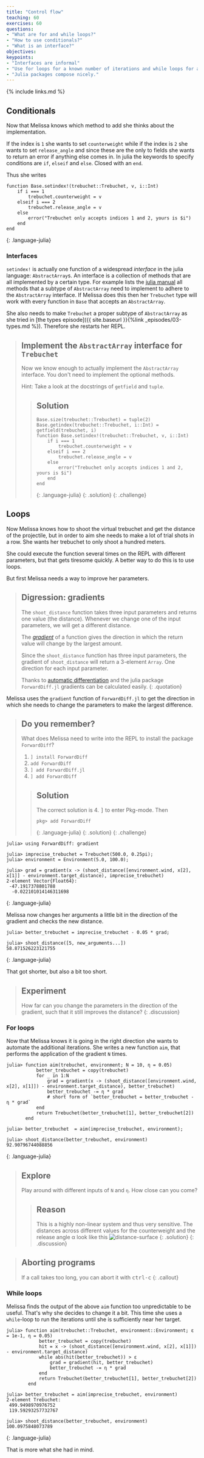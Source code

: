 ```yaml
---
title: "Control flow"
teaching: 60
exercises: 60
questions:
- "What are for and while loops?"
- "How to use conditionals?"
- "What is an interface?"
objectives:
keypoints:
- "Interfaces are informal"
- "Use for loops for a known number of iterations and while loops for an unknown number of iterations."
- "Julia packages compose nicely."
---
```


{% include links.md %}

## Conditionals

Now that Melissa knows which method to add she thinks about the implementation.

If the index is `1` she wants to set `counterweight` while if the index is `2` she wants to set `release_angle` and since these are the only to fields she wants to return an error if anything else comes in.
In julia the keywords to specify conditions are `if`, `elseif` and `else`.
Closed with an `end`.

Thus she writes
~~~
function Base.setindex!(trebuchet::Trebuchet, v, i::Int)
    if i === 1
        trebuchet.counterweight = v
    elseif i === 2
        trebuchet.release_angle = v
    else
        error("Trebuchet only accepts indices 1 and 2, yours is $i")
    end
end
~~~
{: .language-julia}

### Interfaces

`setindex!` is actually one function of a widespread _interface_ in the julia language: `AbstractArray`s.
An interface is a collection of methods that are all implemented by a certain type.
For example lists the [julia manual](https://docs.julialang.org/en/v1/manual/interfaces/#man-interface-array) all methods that a subtype of `AbstractArray` need to implement to adhere to the `AbstractArray` interface.
If Melissa does this then her `Trebuchet` type will work with every function in `Base` that accepts an `AbstractArray`.

She also needs to make `Trebuchet` a proper subtype of `AbstractArray` as she tried in [the types episode]({{ site.baseurl }}{%link _episodes/03-types.md %}).
Therefore she restarts her REPL.

> ## Implement the `AbstractArray` interface for `Trebuchet`
> Now we know enough to actually implement the `AbstractArray` interface.
> You don't need to implement the optional methods.
>
> Hint: Take a look at the docstrings of `getfield` and `tuple`.
>
>> ## Solution
>> ~~~
>> Base.size(trebuchet::Trebuchet) = tuple(2)
>> Base.getindex(trebuchet::Trebuchet, i::Int) = getfield(trebuchet, i)
>> function Base.setindex!(trebuchet::Trebuchet, v, i::Int)
>>     if i === 1
>>         trebuchet.counterweight = v
>>     elseif i === 2
>>         trebuchet.release_angle = v
>>     else
>>         error("Trebuchet only accepts indices 1 and 2, yours is $i")
>>     end
>> end
>> ~~~
>>{: .language-julia}
>{: .solution}
{: .challenge}


## Loops

Now Melissa knows how to shoot the virtual trebuchet and get the distance of the projectile, but in order to aim she needs to make a lot of trial shots in a row.
She wants her trebuchet to only shoot a hundred meters.

She could execute the function several times on the REPL with different parameters, but that gets tiresome quickly.
A better way to do this is to use loops.

But first Melissa needs a way to improve her parameters.

> ## Digression: gradients
> The `shoot_distance` function takes three input parameters and returns one value (the distance).
> Whenever we change one of the input parameters, we will get a different distance.
>
> The [_gradient_](https://en.wikipedia.org/wiki/Gradient) of a function gives the direction in which the return value will change by the largest amount.
>
> Since the `shoot_distance` function has three input parameters, the gradient of `shoot_distance` will return a 3-element `Array`.
> One direction for each input parameter.
>
> Thanks to [automatic differentiation](https://en.wikipedia.org/wiki/Automatic_differentiation) and the julia package `ForwardDiff.jl` gradients can be calculated easily.
{: .quotation}

Melissa uses the `gradient` function of `ForwardDiff.jl` to get the direction in which she needs to change the parameters to make the largest difference.

> ## Do you remember?
> What does Melissa need to write into the REPL to install the package `ForwardDiff`?
>
> 1. `] install ForwardDiff`
> 2. `add ForwardDiff`
> 3. `] add ForwardDiff.jl`
> 4. `] add ForwardDiff`
>
>> ## Solution
>> The correct solution is 4.
>> <kbd>]</kbd> to enter Pkg-mode.
>> Then
>> ~~~
>> pkg> add ForwardDiff
>> ~~~
>> {: .language-julia}
>{: .solution}
{: .challenge}

<!-- TODO: can we get promotion to Trebuchet here? -->
<!-- so we can write
julia> grad = gradient(x -> (shoot_distance(x, environment) - environment.target_distance), imprecise_trebuchet) -->
~~~
julia> using ForwardDiff: gradient

julia> imprecise_trebuchet = Trebuchet(500.0, 0.25pi);
julia> environment = Environment(5.0, 100.0);

julia> grad = gradient(x -> (shoot_distance([environment.wind, x[2], x[1]] - environment.target_distance), imprecise_trebuchet)
2-element Vector{Float64}:
 -47.1917378801788
  -0.022101014146311698
~~~
{: .language-julia}

Melissa now changes her arguments a little bit in the direction of the gradient and checks the new distance.

<!-- TODO: can we get promotion to Trebuchet here? -->
~~~
julia> better_trebuchet = imprecise_trebuchet - 0.05 * grad;

julia> shoot_distance([5, new_arguments...])
58.871526223121755
~~~
{: .language-julia}

That got shorter, but also a bit too short.

> ## Experiment
> How far can you change the parameters in the direction of the gradient, such that it still improves the distance?
{: .discussion}

### For loops

Now that Melissa knows it is going in the right direction she wants to automate the additional iterations.
She writes a new function `aim`, that performs the application of the gradient `N` times.
~~~
julia> function aim(trebuchet, environment; N = 10, η = 0.05)
           better_trebuchet = copy(trebuchet)
           for _ in 1:N
               grad = gradient(x -> (shoot_distance([environment.wind, x[2], x[1]]) - environment.target_distance), better_trebuchet)
               better_trebuchet -= η * grad
               # short form of `better_trebuchet = better_trebuchet - η * grad`
           end
           return Trebuchet(better_trebuchet[1], better_trebuchet[2])
       end

julia> better_trebuchet  = aim(imprecise_trebuchet, environment);

julia> shoot_distance(better_trebuchet, environment)
92.90796744088856
~~~
{: .language-julia}

> ## Explore
> Play around with different inputs of `N` and `η`.
> How close can you come?
> > ## Reason
> > This is a highly non-linear system and thus very sensitive.
> > The distances across different values for the counterweight and the release angle α look like this
> > ![distance-surface](../fig/shoot_surface.png)
> {: .solution}
{: .discussion}

> ## Aborting programs
> If a call takes too long, you can abort it with <kbd>ctrl-c</kbd>
{: .callout}

### While loops

Melissa finds the output of the above `aim` function too unpredictable to be useful.
That's why she decides to change it a bit.
This time she uses a `while`-loop to run the iterations until she is sufficiently near her target.

~~~
julia> function aim(trebuchet::Trebuchet, environment::Environment; ε = 1e-1, η = 0.05)
            better_trebuchet = copy(trebuchet)
            hit = x -> (shoot_distance([environment.wind, x[2], x[1]]) - environment.target_distance)
            while abs(hit(better_trebuchet)) > ε
                grad = gradient(hit, better_trebuchet)
                better_trebuchet -= η * grad
            end
            return Trebuchet(better_trebuchet[1], better_trebuchet[2])
        end

julia> better_trebuchet = aim(imprecise_trebuchet, environment)
2-element Trebuchet:
 499.9498970976752
 119.59293257732767

julia> shoot_distance(better_trebuchet, environment)
100.0975848073789
~~~
{: .language-julia}

That is more what she had in mind.
